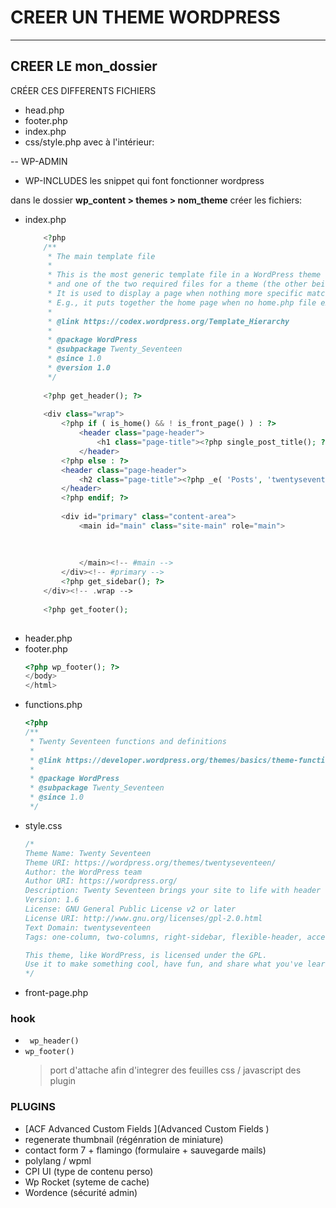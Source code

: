 # CREER UN THEME WORDPRESS

---

## CREER LE mon_dossier
CRÉER CES DIFFERENTS FICHIERS
  - head.php
  - footer.php
  - index.php
  - css/style.php avec à l'intérieur:

-- WP-ADMIN
- WP-INCLUDES
les snippet qui font fonctionner wordpress


dans le dossier 
**wp_content > themes > nom_theme** créer les fichiers:
- index.php
    ```php
        <?php
        /**
         * The main template file
         *
         * This is the most generic template file in a WordPress theme
         * and one of the two required files for a theme (the other being style.css).
         * It is used to display a page when nothing more specific matches a query.
         * E.g., it puts together the home page when no home.php file exists.
         *
         * @link https://codex.wordpress.org/Template_Hierarchy
         *
         * @package WordPress
         * @subpackage Twenty_Seventeen
         * @since 1.0
         * @version 1.0
         */
        
        <?php get_header(); ?>
        
        <div class="wrap">
            <?php if ( is_home() && ! is_front_page() ) : ?>
                <header class="page-header">
                    <h1 class="page-title"><?php single_post_title(); ?></h1>
                </header>
            <?php else : ?>
            <header class="page-header">
                <h2 class="page-title"><?php _e( 'Posts', 'twentyseventeen' ); ?></h2>
            </header>
            <?php endif; ?>
        
            <div id="primary" class="content-area">
                <main id="main" class="site-main" role="main">
        
        
        
                </main><!-- #main -->
            </div><!-- #primary -->
            <?php get_sidebar(); ?>
        </div><!-- .wrap -->
        
        <?php get_footer();
        
    ```
- header.php
- footer.php
    ```php
    <?php wp_footer(); ?>
    </body>
    </html>
    ```
- functions.php
    ```php
    <?php
    /**
     * Twenty Seventeen functions and definitions
     *
     * @link https://developer.wordpress.org/themes/basics/theme-functions/
     *
     * @package WordPress
     * @subpackage Twenty_Seventeen
     * @since 1.0
     */
    ```
- style.css
    ```css
    /*
    Theme Name: Twenty Seventeen
    Theme URI: https://wordpress.org/themes/twentyseventeen/
    Author: the WordPress team
    Author URI: https://wordpress.org/
    Description: Twenty Seventeen brings your site to life with header video and immersive featured images. With a focus on business sites, it features multiple sections on the front page as well as widgets, navigation and social menus, a logo, and more. Personalize its asymmetrical grid with a custom color scheme and showcase your multimedia content with post formats. Our default theme for 2017 works great in many languages, for any abilities, and on any device.
    Version: 1.6
    License: GNU General Public License v2 or later
    License URI: http://www.gnu.org/licenses/gpl-2.0.html
    Text Domain: twentyseventeen
    Tags: one-column, two-columns, right-sidebar, flexible-header, accessibility-ready, custom-colors, custom-header, custom-menu, custom-logo, editor-style, featured-images, footer-widgets, post-formats, rtl-language-support, sticky-post, theme-options, threaded-comments, translation-ready
    
    This theme, like WordPress, is licensed under the GPL.
    Use it to make something cool, have fun, and share what you've learned with others.
    */
    ```
- front-page.php





### hook
- ` wp_header()`
- `wp_footer()`
    > port d'attache afin d'integrer des feuilles css / javascript des plugin 
    
### PLUGINS
- [ACF Advanced Custom Fields ](Advanced Custom Fields )
- regenerate thumbnail (régénration de miniature)
- contact form 7 + flamingo (formulaire + sauvegarde mails)
- polylang / wpml
- CPI UI (type de contenu perso)
- Wp Rocket (syteme de cache)
- Wordence (sécurité admin)